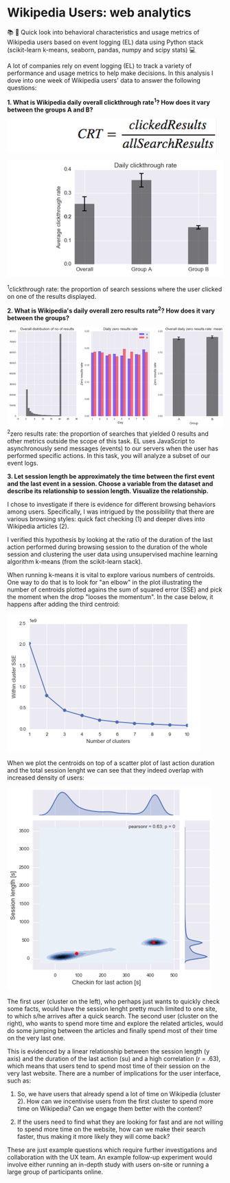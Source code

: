# Wikipedia Users: web analytics

📚 👀 Quick look into behavioral characteristics and usage metrics of Wikipedia users based on event logging (EL) data using Python stack (scikit-learn k-means, seaborn, pandas, numpy and scipy stats) 💻


A lot of companies rely on event logging (EL) to track a variety of performance and usage metrics to help make decisions. In this analysis I dove into one week of Wikipedia users' data to answer the following questions:

**1. What is Wikipedia daily overall clickthrough rate<sup>1</sup>? How does it vary between the groups A and B?**

![equation](equation.png)

![CRT](CRT.png)

<sup>1</sup>clickthrough rate: the proportion of search sessions where the user clicked on one of the results displayed.

**2. What is Wikipedia's daily overall zero results rate<sup>2</sup>? How does it vary between the groups?**

![zero_results_rate](zero_results_rate.png)
<sup>2</sup>zero results rate: the proportion of searches that yielded 0 results
and other metrics outside the scope of this task. EL uses JavaScript to asynchronously send messages (events) to our servers when the user has performed specific actions. In this task, you will analyze a subset of our event logs.


**3. Let session length be approximately the time between the first event and the last event in a session. Choose a variable from the dataset and describe its relationship to session length. Visualize the relationship.**

I chose to investigate if there is evidence for different browsing behaviors among users. Specifically, I was intrigued by the possibility that there are various browsing styles: quick fact checking (1) and deeper dives into Wikipedia articles (2). 

I verified this hypothesis by looking at the ratio of the duration of the last action performed during browsing session to the duration of the whole session and clustering the user data using unsupervised machine learning algorithm k-means (from the scikit-learn stack). 

When running k-means it is vital to explore various numbers of centroids. One way to do that is to look for "an elbow" in the plot illustrating the number of centroids plotted agains the sum of squared error (SSE) and pick the moment when the drop "looses the momentum". In the case below, it happens after adding the third centroid:

![no_clusters](no_clusters.png)

When we plot the centroids on top of a scatter plot of last action duration and the total session lenght we can see that they indeed overlap with increased density of users:

![scatter_cluster_centroids](scatter_cluster_centroids.png)

The first user (cluster on the left), who perhaps just wants to quickly check some facts, would have the session lenght pretty much limited to one site, to which s/he arrives after a quick search. The second user (cluster on the right), who wants to spend more time and explore the related articles, would do some jumping between the articles and finally spend most of their time on the very last one. 

This is evidenced by a linear relationship between the session length (y axis) and the duration of the last action (su) and a high correlation (r = .63), which means that users tend to spend most time of their session on the very last website. There are a number of implications for the user interface, such as:

1. So, we have users that already spend a lot of time on Wikipedia (cluster 2). How can we incentivise users from the first cluster to spend more time on Wikipedia? Can we engage them better with the content? 

2. If the users need to find what they are looking for fast and are not willing to spend more time on the website, how can we make their search faster, thus making it more likely they will come back?

These are just example questions which require further investigations and collaboration with the UX team. An example follow-up experiment would involve either running an in-depth study with users on-site or running a large group of participants online. 





